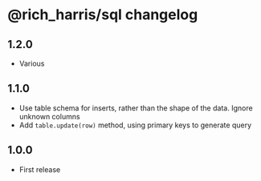 # @rich_harris/sql changelog

## 1.2.0

* Various

## 1.1.0

* Use table schema for inserts, rather than the shape of the data. Ignore unknown columns
* Add `table.update(row)` method, using primary keys to generate query

## 1.0.0

* First release
